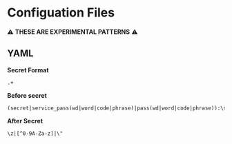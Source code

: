 # Configuation Files
 
:warning: **THESE ARE EXPERIMENTAL PATTERNS** :warning:

## YAML

**Secret Format**

```
.+
```

**Before secret**
```
(secret|service_pass(wd|word|code|phrase)|pass(wd|word|code|phrase)):\s
```

**After Secret**

```
\z|[^0-9A-Za-z]|\"
```
